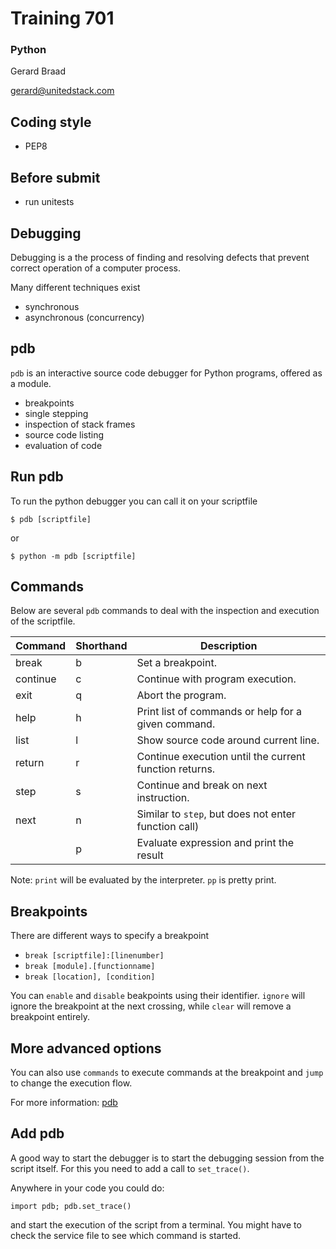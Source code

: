 # Training 701

### Python
Gerard Braad

gerard@unitedstack.com


## Coding style

  * PEP8


## Before submit

  * run unitests


## Debugging
Debugging is a the process of finding and resolving defects that prevent correct
operation of a computer process.

Many different techniques exist

  * synchronous
  * asynchronous (concurrency)


## pdb
`pdb` is an interactive source code debugger for Python programs, offered as a
module. 

  * breakpoints
  * single stepping
  * inspection of stack frames
  * source code listing
  * evaluation of code


## Run pdb
To run the python debugger you can call it on your scriptfile

```
$ pdb [scriptfile]
```

or

```
$ python -m pdb [scriptfile]
```

## Commands
Below are several `pdb` commands to deal with the inspection and execution of
the scriptfile.


| Command  | Shorthand | Description                                           |
|----------|-----------|-------------------------------------------------------|
| break	   | b	       | Set a breakpoint.                                     |
| continue | c	       | Continue with program execution.                      |
| exit     | q         | Abort the program.                                    |
| help     | h         | Print list of commands or help for a given command.   |
| list     | l         | Show source code around current line.                 |
| return   | r         | Continue execution until the current function returns.|
| step     | s         | Continue and break on next instruction.               |
| next     | n         | Similar to `step`, but does not enter function call)  |
|          | p         | Evaluate expression and print the result              |

Note: `print` will be evaluated by the interpreter. `pp` is pretty print.


## Breakpoints
There are different ways to specify a breakpoint

  * `break [scriptfile]:[linenumber]`
  * `break [module].[functionname]`
  * `break [location], [condition]`

You can `enable` and `disable` beakpoints using their identifier. `ignore` will
ignore the breakpoint at the next crossing, while `clear` will remove a
breakpoint entirely.


## More advanced options
You can also use `commands` to execute commands at the breakpoint and `jump` to
change the execution flow.

For more information: [pdb](https://pymotw.com/2/pdb/)


## Add pdb
A good way to start the debugger is to start the debugging session from the
script itself. For this you need to add a call to `set_trace()`.

Anywhere in your code you could do:

```
import pdb; pdb.set_trace()
```

and start the execution of the script from a terminal. You might have to check
the service file to see which command is started.
